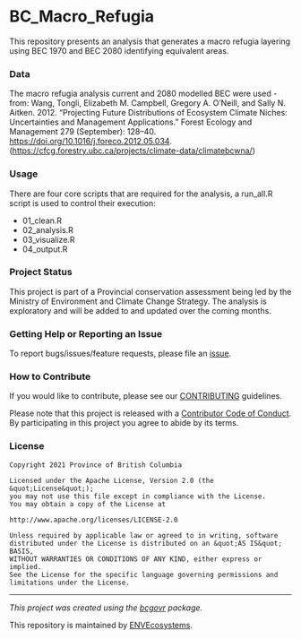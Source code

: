 <!-- Add a project state badge
See https://github.com/BCDevExchange/Our-Project-Docs/blob/master/discussion/projectstates.md
If you have bcgovr installed and you use RStudio, click the 'Insert BCDevex Badge' Addin. -->

# BC_Macro_Refugia

This repository presents an analysis that generates a macro refugia
layering using BEC 1970 and BEC 2080 identifying equivalent areas.

### Data

The macro refugia analysis current and 2080 modelled BEC were used -
from: Wang, Tongli, Elizabeth M. Campbell, Gregory A. O’Neill, and Sally
N. Aitken. 2012. “Projecting Future Distributions of Ecosystem Climate
Niches: Uncertainties and Management Applications.” Forest Ecology and
Management 279 (September): 128–40.
<https://doi.org/10.1016/j.foreco.2012.05.034>.
(<https://cfcg.forestry.ubc.ca/projects/climate-data/climatebcwna/>)

### Usage

There are four core scripts that are required for the analysis, a
run_all.R script is used to control their execution:

-   01_clean.R
-   02_analysis.R
-   03_visualize.R
-   04_output.R

### Project Status

This project is part of a Provincial conservation assessment being led
by the Ministry of Environment and Climate Change Strategy. The analysis
is exploratory and will be added to and updated over the coming months.

### Getting Help or Reporting an Issue

To report bugs/issues/feature requests, please file an
[issue](https://github.com/bcgov/BC_Macro_Refugia/issues/).

### How to Contribute

If you would like to contribute, please see our
[CONTRIBUTING](CONTRIBUTING.md) guidelines.

Please note that this project is released with a [Contributor Code of
Conduct](CODE_OF_CONDUCT.md). By participating in this project you agree
to abide by its terms.

### License

    Copyright 2021 Province of British Columbia

    Licensed under the Apache License, Version 2.0 (the &quot;License&quot;);
    you may not use this file except in compliance with the License.
    You may obtain a copy of the License at

    http://www.apache.org/licenses/LICENSE-2.0

    Unless required by applicable law or agreed to in writing, software distributed under the License is distributed on an &quot;AS IS&quot; BASIS,
    WITHOUT WARRANTIES OR CONDITIONS OF ANY KIND, either express or implied.
    See the License for the specific language governing permissions and limitations under the License.

------------------------------------------------------------------------

*This project was created using the
[bcgovr](https://github.com/bcgov/bcgovr) package.*

This repository is maintained by
[ENVEcosystems](https://github.com/orgs/bcgov/teams/envecosystems/members).
